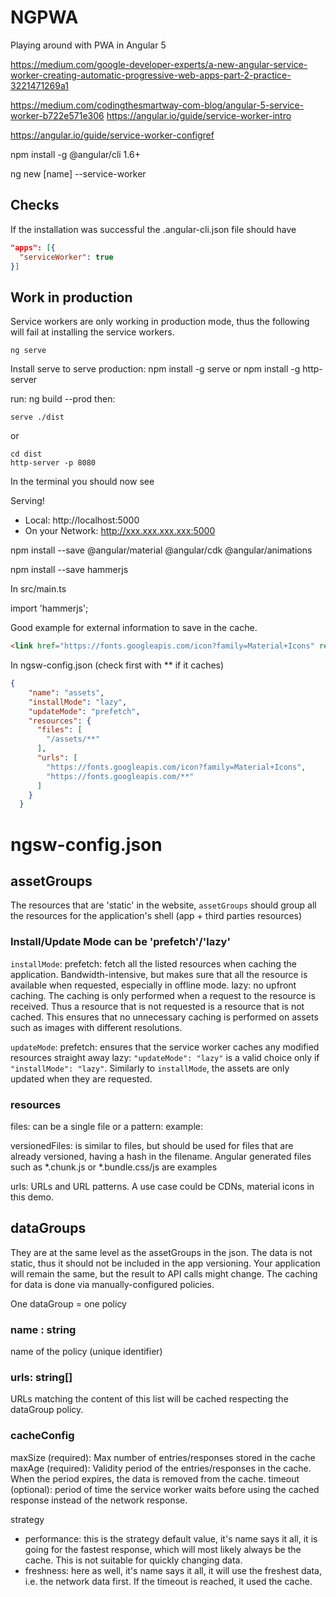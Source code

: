 # NGPWA
Playing around with PWA in Angular 5


https://medium.com/google-developer-experts/a-new-angular-service-worker-creating-automatic-progressive-web-apps-part-2-practice-3221471269a1

https://medium.com/codingthesmartway-com-blog/angular-5-service-worker-b722e571e306
https://angular.io/guide/service-worker-intro

https://angular.io/guide/service-worker-configref

npm install -g @angular/cli 1.6+

ng new [name] --service-worker

## Checks

If the installation was successful the .angular-cli.json file should have
```json
"apps": [{
  "serviceWorker": true
}]
```

## Work in production

Service workers are only working in production mode, thus the following will fail at installing the service workers.
```
ng serve
```


Install serve to serve production:
npm install -g serve
or
npm install -g http-server

run: ng build --prod
then: 
```
serve ./dist 
```
or 
```
cd dist
http-server -p 8080
```

In the terminal you should now see

Serving!
- Local: http://localhost:5000
- On your Network: http://xxx.xxx.xxx.xxx:5000

npm install --save @angular/material @angular/cdk @angular/animations

npm install --save hammerjs

In src/main.ts 

import 'hammerjs';

Good example for external information to save in the cache.

```html
<link href="https://fonts.googleapis.com/icon?family=Material+Icons" rel="stylesheet">
```

In ngsw-config.json (check first with ** if it caches)

```json
{
    "name": "assets",
    "installMode": "lazy",
    "updateMode": "prefetch",
    "resources": {
      "files": [
        "/assets/**"
      ],
      "urls": [
        "https://fonts.googleapis.com/icon?family=Material+Icons",
        "https://fonts.googleapis.com/**"
      ]
    }
  }
```
# ngsw-config.json

## assetGroups

The resources that are 'static' in the website, `assetGroups` should group all the resources for the application's shell (app + third parties resources)

### Install/Update Mode can be 'prefetch'/'lazy'

`installMode`:
prefetch: fetch all the listed resources when caching the application. Bandwidth-intensive, but makes sure that all the resource is available when requested, especially in offline mode.
lazy: no upfront caching. The caching is only performed when a request to the resource is received. Thus a resource that is not requested is a resource that is not cached. This ensures that no unnecessary caching is performed on assets such as images with different resolutions.

`updateMode`:
prefetch: ensures that the service worker caches any modified resources straight away
lazy: `"updateMode": "lazy"` is a valid choice only if `"installMode": "lazy"`. Similarly to `installMode`, the assets are only updated when they are requested.

 ### resources

 files: can be a single file or a pattern:
 example:

 versionedFiles: is similar to files, but should be used for files that are already versioned, having a hash in the filename. Angular generated files such as *.chunk.js or *.bundle.css/js are examples

 urls: URLs and URL patterns. A use case could be CDNs, material icons in this demo.

 ## dataGroups

 They are at the same level as the assetGroups in the json. The data is not static, thus it should not be included in the app versioning. Your application will remain the same, but the result to API calls might change. 
 The caching for data is done via manually-configured policies.

 One dataGroup = one policy

 ### name : string
 
 name of the policy (unique identifier)

 ### urls: string[]

URLs matching the content of this list will be cached respecting the dataGroup policy.

### cacheConfig

maxSize (required): Max number of entries/responses stored in the cache
maxAge (required): Validity period of the entries/responses in the cache. When the period expires, the data is removed from the cache.
timeout (optional): period of time the service worker waits before using the cached response instead of the network response.

strategy
- performance: this is the strategy default value, it's name says it all, it is going for the fastest response, which will most likely always be the cache. This is not suitable for quickly changing data.
- freshness: here as well, it's name says it all, it will use the freshest data, i.e. the network data first. If the timeout is reached, it used the cache.



